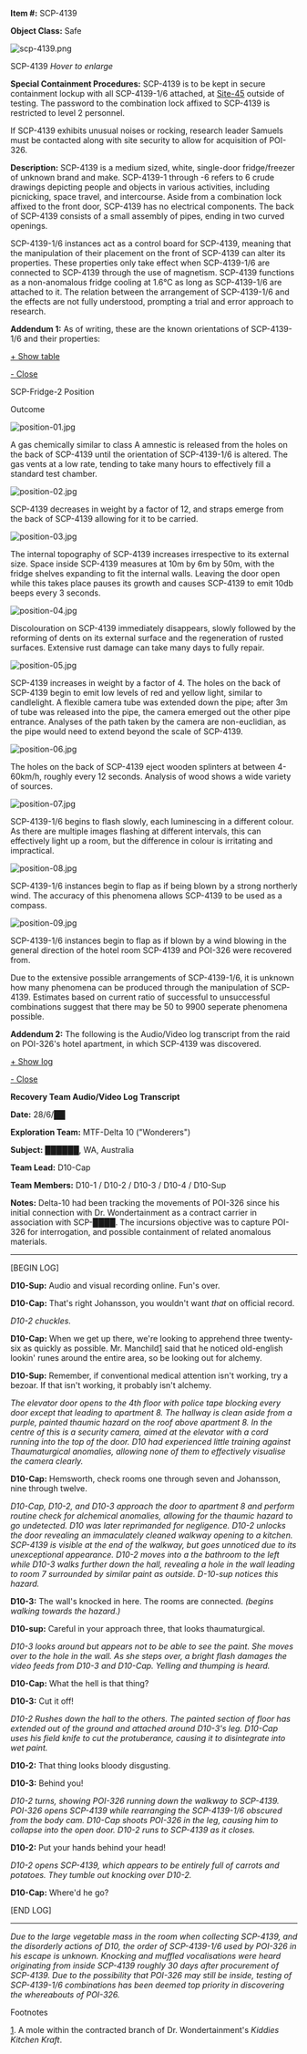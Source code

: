 **Item #:** SCP-4139

**Object Class:** Safe

![scp-4139.png](http://scp-wiki.wdfiles.com/local--files/scp-4139/scp-4139.png)

SCP-4139 _Hover to enlarge_

**Special Containment Procedures:** SCP-4139 is to be kept in secure containment lockup with all SCP-4139-1/6 attached, at [Site-45](http://www.scp-wiki.net/secure-facility-dossier-research-site-45) outside of testing. The password to the combination lock affixed to SCP-4139 is restricted to level 2 personnel.

If SCP-4139 exhibits unusual noises or rocking, research leader Samuels must be contacted along with site security to allow for acquisition of POI-326.

**Description:** SCP-4139 is a medium sized, white, single-door fridge/freezer of unknown brand and make. SCP-4139-1 through -6 refers to 6 crude drawings depicting people and objects in various activities, including picnicking, space travel, and intercourse. Aside from a combination lock affixed to the front door, SCP-4139 has no electrical components. The back of SCP-4139 consists of a small assembly of pipes, ending in two curved openings.

SCP-4139-1/6 instances act as a control board for SCP-4139, meaning that the manipulation of their placement on the front of SCP-4139 can alter its properties. These properties only take effect when SCP-4139-1/6 are connected to SCP-4139 through the use of magnetism. SCP-4139 functions as a non-anomalous fridge cooling at 1.6°C as long as SCP-4139-1/6 are attached to it. The relation between the arrangement of SCP-4139-1/6 and the effects are not fully understood, prompting a trial and error approach to research.

**Addendum 1:** As of writing, these are the known orientations of SCP-4139-1/6 and their properties:

[+ Show table](javascript:;)

[\- Close](javascript:;)

SCP-Fridge-2 Position

Outcome

![position-01.jpg](http://scp-wiki.wdfiles.com/local--files/scp-4139/position-01.jpg)

A gas chemically similar to class A amnestic is released from the holes on the back of SCP-4139 until the orientation of SCP-4139-1/6 is altered. The gas vents at a low rate, tending to take many hours to effectively fill a standard test chamber.

![position-02.jpg](http://scp-wiki.wdfiles.com/local--files/scp-4139/position-02.jpg)

SCP-4139 decreases in weight by a factor of 12, and straps emerge from the back of SCP-4139 allowing for it to be carried.

![position-03.jpg](http://scp-wiki.wdfiles.com/local--files/scp-4139/position-03.jpg)

The internal topography of SCP-4139 increases irrespective to its external size. Space inside SCP-4139 measures at 10m by 6m by 50m, with the fridge shelves expanding to fit the internal walls. Leaving the door open while this takes place pauses its growth and causes SCP-4139 to emit 10db beeps every 3 seconds.

![position-04.jpg](http://scp-wiki.wdfiles.com/local--files/scp-4139/position-04.jpg)

Discolouration on SCP-4139 immediately disappears, slowly followed by the reforming of dents on its external surface and the regeneration of rusted surfaces. Extensive rust damage can take many days to fully repair.

![position-05.jpg](http://scp-wiki.wdfiles.com/local--files/scp-4139/position-05.jpg)

SCP-4139 increases in weight by a factor of 4. The holes on the back of SCP-4139 begin to emit low levels of red and yellow light, similar to candlelight. A flexible camera tube was extended down the pipe; after 3m of tube was released into the pipe, the camera emerged out the other pipe entrance. Analyses of the path taken by the camera are non-euclidian, as the pipe would need to extend beyond the scale of SCP-4139.

![position-06.jpg](http://scp-wiki.wdfiles.com/local--files/scp-4139/position-06.jpg)

The holes on the back of SCP-4139 eject wooden splinters at between 4-60km/h, roughly every 12 seconds. Analysis of wood shows a wide variety of sources.

![position-07.jpg](http://scp-wiki.wdfiles.com/local--files/scp-4139/position-07.jpg)

SCP-4139-1/6 begins to flash slowly, each luminescing in a different colour. As there are multiple images flashing at different intervals, this can effectively light up a room, but the difference in colour is irritating and impractical.

![position-08.jpg](http://scp-wiki.wdfiles.com/local--files/scp-4139/position-08.jpg)

SCP-4139-1/6 instances begin to flap as if being blown by a strong northerly wind. The accuracy of this phenomena allows SCP-4139 to be used as a compass.

![position-09.jpg](http://scp-wiki.wdfiles.com/local--files/scp-4139/position-09.jpg)

SCP-4139-1/6 instances begin to flap as if blown by a wind blowing in the general direction of the hotel room SCP-4139 and POI-326 were recovered from.

Due to the extensive possible arrangements of SCP-4139-1/6, it is unknown how many phenomena can be produced through the manipulation of SCP-4139. Estimates based on current ratio of successful to unsuccessful combinations suggest that there may be 50 to 9900 seperate phenomena possible.

**Addendum 2:** The following is the Audio/Video log transcript from the raid on POI-326's hotel apartment, in which SCP-4139 was discovered.

[+ Show log](javascript:;)

[\- Close](javascript:;)

**Recovery Team Audio/Video Log Transcript**

**Date:** 28/6/██

**Exploration Team:** MTF-Delta 10 ("Wonderers")

**Subject:** ██████, WA, Australia

**Team Lead:** D10-Cap

**Team Members:** D10-1 / D10-2 / D10-3 / D10-4 / D10-Sup

**Notes:** Delta-10 had been tracking the movements of POI-326 since his initial connection with Dr. Wondertainment as a contract carrier in association with SCP-████. The incursions objective was to capture POI-326 for interrogation, and possible containment of related anomalous materials.

* * *

\[BEGIN LOG\]

**D10-Sup:** Audio and visual recording online. Fun's over.

**D10-Cap:** That's right Johansson, you wouldn't want _that_ on official record.

_D10-2 chuckles._

**D10-Cap:** When we get up there, we're looking to apprehend three twenty-six as quickly as possible. Mr. Manchild[1](javascript:;) said that he noticed old-english lookin' runes around the entire area, so be looking out for alchemy.

**D10-Sup:** Remember, if conventional medical attention isn't working, try a bezoar. If that isn't working, it probably isn't alchemy.

_The elevator door opens to the 4th floor with police tape blocking every door except that leading to apartment 8. The hallway is clean aside from a purple, painted thaumic hazard on the roof above apartment 8. In the centre of this is a security camera, aimed at the elevator with a cord running into the top of the door. D10 had experienced little training against Thaumaturgical anomalies, allowing none of them to effectively visualise the camera clearly._

**D10-Cap:** Hemsworth, check rooms one through seven and Johansson, nine through twelve.

_D10-Cap, D10-2, and D10-3 approach the door to apartment 8 and perform routine check for alchemical anomalies, allowing for the thaumic hazard to go undetected. D10 was later reprimanded for negligence. D10-2 unlocks the door revealing an immaculately cleaned walkway opening to a kitchen. SCP-4139 is visible at the end of the walkway, but goes unnoticed due to its unexceptional appearance. D10-2 moves into a the bathroom to the left while D10-3 walks further down the hall, revealing a hole in the wall leading to room 7 surrounded by similar paint as outside. D-10-sup notices this hazard._

**D10-3:** The wall's knocked in here. The rooms are connected. _(begins walking towards the hazard.)_

**D10-sup:** Careful in your approach three, that looks thaumaturgical.

_D10-3 looks around but appears not to be able to see the paint. She moves over to the hole in the wall. As she steps over, a bright flash damages the video feeds from D10-3 and D10-Cap. Yelling and thumping is heard._

**D10-Cap:** What the hell is that thing?

**D10-3:** Cut it off!

_D10-2 Rushes down the hall to the others. The painted section of floor has extended out of the ground and attached around D10-3's leg. D10-Cap uses his field knife to cut the protuberance, causing it to disintegrate into wet paint._

**D10-2:** That thing looks bloody disgusting.

**D10-3:** Behind you!

_D10-2 turns, showing POI-326 running down the walkway to SCP-4139. POI-326 opens SCP-4139 while rearranging the SCP-4139-1/6 obscured from the body cam. D10-Cap shoots POI-326 in the leg, causing him to collapse into the open door. D10-2 runs to SCP-4139 as it closes._

**D10-2:** Put your hands behind your head!

_D10-2 opens SCP-4139, which appears to be entirely full of carrots and potatoes. They tumble out knocking over D10-2._

**D10-Cap:** Where'd he go?

\[END LOG\]

* * *

_Due to the large vegetable mass in the room when collecting SCP-4139, and the disorderly actions of D10, the order of SCP-4139-1/6 used by POI-326 in his escape is unknown. Knocking and muffled vocalisations were heard originating from inside SCP-4139 roughly 30 days after procurement of SCP-4139. Due to the possibility that POI-326 may still be inside, testing of SCP-4139-1/6 combinations has been deemed top priority in discovering the whereabouts of POI-326._

Footnotes

[1](javascript:;). A mole within the contracted branch of Dr. Wondertainment's _Kiddies Kitchen Kraft_.